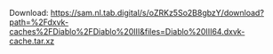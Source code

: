 Download: https://sam.nl.tab.digital/s/oZRKz5So2B8gbzY/download?path=%2Fdxvk-caches%2FDiablo%2FDiablo%20III&files=Diablo%20III64.dxvk-cache.tar.xz
